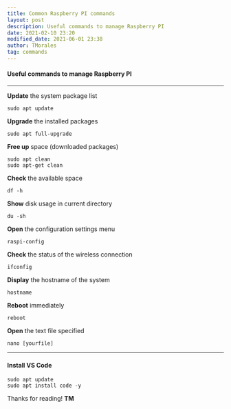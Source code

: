 ```yaml
---
title: Common Raspberry PI commands
layout: post
description: Useful commands to manage Raspberry PI
date: 2021-02-10 23:20
modified_date: 2021-06-01 23:38
author: TMorales
tag: commands
---
```

#### Useful commands to manage Raspberry PI
---
**Update** the system package list
```
sudo apt update
```
**Upgrade** the installed packages
```
sudo apt full-upgrade
```
**Free up** space (downloaded packages)
```
sudo apt clean
sudo apt-get clean
```
**Check** the available space
```
df -h
```
**Show** disk usage in current directory
```
du -sh
```
**Open** the configuration settings menu
```
raspi-config
```
**Check** the status of the wireless connection
```
ifconfig
```
**Display** the hostname of the system
```
hostname
```
**Reboot** immediately
```
reboot
```
**Open** the text file specified
```
nano [yourfile]
```
---
#### Install VS Code
```
sudo apt update
sudo apt install code -y
```  


Thanks for reading! **TM**  